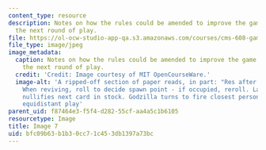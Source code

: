 ```yaml
---
content_type: resource
description: Notes on how the rules could be amended to improve the game will influence
  the next round of play.
file: https://ol-ocw-studio-app-qa.s3.amazonaws.com/courses/cms-608-game-design-spring-2008/bfc09b63b1b30cc71c453db1397a73bc_07.jpg
file_type: image/jpeg
image_metadata:
  caption: Notes on how the rules could be amended to improve the game will influence
    the next round of play.
  credit: 'Credit: Image courtesy of MIT OpenCourseWare.'
  image-alt: 'A ripped-off section of paper reads, in part: "Res after 1 turn (post-death).
    When reviving, roll to decide spawn point - if occupied, reroll. Landing in pond
    nullifies next card in stock. Godzilla turns to fire closest person. In case of
    equidistant play'
parent_uid: f87464e3-f5f4-d282-55cf-aa4a5c1b6105
resourcetype: Image
title: Image 7
uid: bfc09b63-b1b3-0cc7-1c45-3db1397a73bc
---
```

